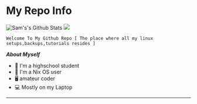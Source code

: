 # My Repo Info

<p align="left">
  <img alt="Sam's's Github Stats" src="https://github-readme-stats.vercel.app/api?username=Sam1431&show_icons=true&include_all_commits=true&hide_border=true&hide_title=true" 
/>
  <img src="https://github-readme-stats.anuraghazra1.vercel.app/api/top-langs/?username=Sam1431&hide=ruby,perl&hide_border=false" 
/> 
</p>

```
Welcome To My Github Repo [ The place where all my linux setups,backups,tutorials resides ]
```


***About Myself*** 

- 🏫 I'm a highschool student 
- 🐧 I'm a Nix OS user
- 🖥️ amateur coder
- 💻 Mostly on my Laptop

****

